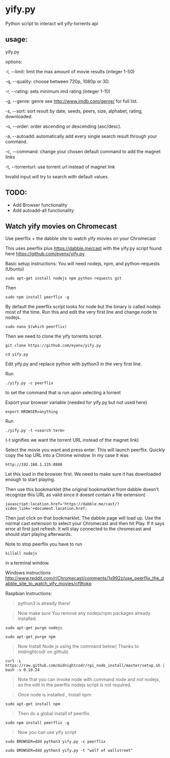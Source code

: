 yify.py
=======

Python script to interact wit yify-torrents api


usage:
------ 

yify.py <options> <search string>

  options:

  -l, --limit:       limit the max amount of movie results (integer 1-50)
  
  -q, --quality:     choose between 720p, 1080p or 3D.
  
  -r, --rating:      sets minimum imd rating (integer 1-10)
  
  -g, --genre:       genre see http://www.imdb.com/genre/ for full list.
  
  -s, --sort:        sort result by date, seeds, peers, size, alphabet, rating, downloaded.
  
  -o, --order:       order ascending or descending (asc/desc).
  
  -a, --autoadd:     automatically add every single search result through your command.
  
  -c, --command:     change your chosen default command to add the magnet links
  
  -t, --torrenturl:  use torrent url instead of magnet link

  Invalid input will try to search with default values.

TODO:
-----

- Add Browser functionality
- Add autoadd-all functionality


Watch yify movies on Chromecast
-----------

Use peerflix + the dabble site to watch yify movies on your Chromecast


This uses peerflix plus https://dabble.me/cast with the yify.py script found here https://github.com/eyenx/yify.py

Basic setup instructions: You will need nodejs, npm, and python-requests (Ubuntu)

`sudo apt-get install nodejs npm python-requests git`

Then

`sudo npm install peerflix -g`

By default the peerflix script looks for node but the binary is called nodejs most of the time. Run this and edit the very first line and change node to nodejs.

`sudo nano $(which peerflix)`

Then we need to clone the yify torrents script.

`git clone https://github.com/eyenx/yify.py`

`cd yify.py`

Edit yify.py and replace python with python3 in the very first line.

Run

`./yify.py -c peerflix`

to set the command that is run upon selecting a torrent

Export your browser variable (needed for yify.py but not used here)

`export BROWSER=anything`

Run

`./yify.py -t <search term>`

(-t signifies we want the torrent URL instead of the magnet link)

Select the movie you want and press enter. This will launch peerflix. Quickly copy the top URL into a Chrome window. In my case it was

`http://192.168.1.135:8888`

Let this load in the browser first. We need to make sure it has downloaded enough to start playing.

Then use this bookmarklet (the original bookmarklet from dabble doesn't recognize this URL as valid since it doesnt contain a file extension)

`javascript:location.href='https://dabble.me/cast/?video_link='+document.location.href;`

Then just click on that bookmarklet. The dabble page will load up. Use the normal cast extension to select your Chromecast and then hit Play. If it says error at first just refresh. It will stay connected to the chromecast and should start playing afterwards.

Note to stop peerflix you have to run

`killall nodejs`

in a terminal window.

Windows instructions http://www.reddit.com/r/Chromecast/comments/1x992z/use_peerflix_the_dabble_site_to_watch_yify_movies/cf9tokp

Raspbian Instructions:

> python3 is already there!

> Now make sure You remove any nodejs/npm packages already installed.

`sudo apt-get purge nodejs`

`sudo apt-get purge npm`

> Now Install Node js using the command below( Thanks to midnightcodr on github)

`curl -L https://raw.github.com/midnightcodr/rpi_node_install/master/setup.sh | bash -s 0.10.24`

> Note that you can invoke node with command node and *not* nodejs, so the edit in the peerflix nodejs script is not required.

> Once node is installed , Install npm

`sudo apt-get install npm`

> Then do a global install of peerflix.

`sudo npm install peerflix -g`

> Now you can use yify script 

`sudo BROWSER=ddd python3 yify.py -c peerflix`

`sudo BROWSER=ddd python3 yify.py -t "wolf of wallstreet"`

